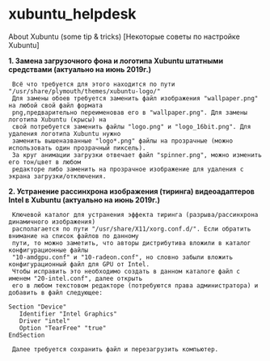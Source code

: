 # xubuntu_helpdesk
About Xubuntu (some tip &amp; tricks) [Некоторые советы по настройке Xubuntu]


**1. Замена загрузочного фона и логотипа Xubuntu штатными средствами (актуально на июнь 2019г.)**

     Всё что требуется для этого находится по пути  "/usr/share/plymouth/themes/xubuntu-logo/"
     Для замены обоев требуется заменить файл изображения "wallpaper.png" на любой свой файл формата 
     png,предварительно переименовав его в "wallpaper.png". Для замены логотипа Xubuntu (крысы) на 
     свой потребуется заменить файлы "logo.png" и "logo_16bit.png". Для удаления логотипа Xubuntu нужно 
     заменить вышеназванные "logo*.png" файлы на прозрачные (можно использовать один прозрачный пиксель).
     За круг анимации загрузки отвечает файл "spinner.png", можно изменить его тон/цвет в любом 
     редакторе либо заменить на прозрачное изображение для удаления с экрана загрузки/отключения.
     
     
**2. Устранение рассинхрона изображения (тиринга) видеоадаптеров Intel в Xubuntu (актуально на июнь 2019г.)**

     Ключевой каталог для устранения эффекта тиринга (разрыва/рассинхрона динамичного изображения)
     располагается по пути "/usr/share/X11/xorg.conf.d/". Если обратить внимание на список файлов по данному
     пути, то можно заметить, что авторы дистрибутива вложили в каталог конфигурационные файлы 
     "10-amdgpu.conf" и "10-radeon.conf", но словно забыли вложить конфигурационный файл для GPU от Intel. 
     Чтобы исправить это необходимо создать в данном каталоге файл с именем "20-intel.conf", далее открыть 
     его в любом текстовом редакторе (потребуются права администратора) и добавить в файл следующее:
```
Section "Device"
   Identifier "Intel Graphics"
   Driver "intel"
   Option "TearFree" "true"
EndSection
```
     Далее требуется сохранить файл и перезагрузить компьютер.
